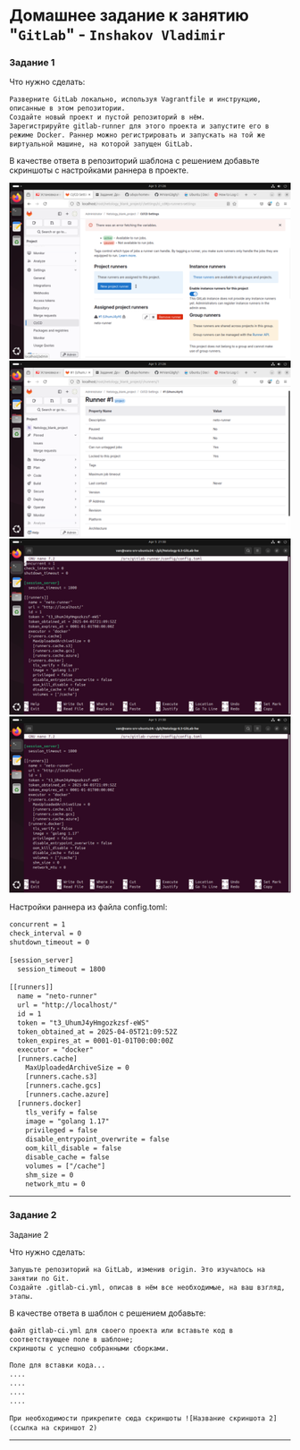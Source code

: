 # Домашнее задание к занятию "`GitLab`" - `Inshakov Vladimir`

### Задание 1

Что нужно сделать:

    Разверните GitLab локально, используя Vagrantfile и инструкцию, описанные в этом репозитории.
    Создайте новый проект и пустой репозиторий в нём.
    Зарегистрируйте gitlab-runner для этого проекта и запустите его в режиме Docker. Раннер можно регистрировать и запускать на той же виртуальной машине, на которой запущен GitLab.

В качестве ответа в репозиторий шаблона с решением добавьте скриншоты с настройками раннера в проекте.


![Screen_1_1](https://github.com/MrVanG0gh/Netology-8.3-GitLab-hw/blob/main/images/Screenshot_ex1_1.png)
![Screen_1_2](https://github.com/MrVanG0gh/Netology-8.3-GitLab-hw/blob/main/images/Screenshot_ex1_2.png)
![Screen_1_3](https://github.com/MrVanG0gh/Netology-8.3-GitLab-hw/blob/main/images/Screenshot_ex1_3.png)
![Screen_1_4](https://github.com/MrVanG0gh/Netology-8.3-GitLab-hw/blob/main/images/Screenshot_ex1_4.png)

Настройки раннера из файла config.toml:
```
concurrent = 1
check_interval = 0
shutdown_timeout = 0

[session_server]
  session_timeout = 1800

[[runners]]
  name = "neto-runner"
  url = "http://localhost/"
  id = 1
  token = "t3_UhumJ4yHmgozkzsf-eWS"
  token_obtained_at = 2025-04-05T21:09:52Z
  token_expires_at = 0001-01-01T00:00:00Z
  executor = "docker"
  [runners.cache]
    MaxUploadedArchiveSize = 0
    [runners.cache.s3]
    [runners.cache.gcs]
    [runners.cache.azure]
  [runners.docker]
    tls_verify = false
    image = "golang 1.17"
    privileged = false
    disable_entrypoint_overwrite = false
    oom_kill_disable = false
    disable_cache = false
    volumes = ["/cache"]
    shm_size = 0
    network_mtu = 0
```

---

### Задание 2

Задание 2

Что нужно сделать:

    Запушьте репозиторий на GitLab, изменив origin. Это изучалось на занятии по Git.
    Создайте .gitlab-ci.yml, описав в нём все необходимые, на ваш взгляд, этапы.

В качестве ответа в шаблон с решением добавьте:

    файл gitlab-ci.yml для своего проекта или вставьте код в соответствующее поле в шаблоне;
    скриншоты с успешно собранными сборками.


```
Поле для вставки кода...
....
....
....
....
```

`При необходимости прикрепитe сюда скриншоты
![Название скриншота 2](ссылка на скриншот 2)`


---

